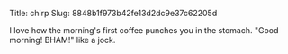 Title: chirp
Slug: 8848b1f973b42fe13d2dc9e37c62205d

I love how the morning's first coffee punches you in the stomach. "Good morning! BHAM!" like a jock.
